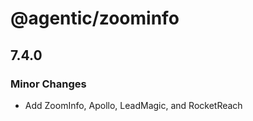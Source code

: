# @agentic/zoominfo

## 7.4.0

### Minor Changes

- Add ZoomInfo, Apollo, LeadMagic, and RocketReach
